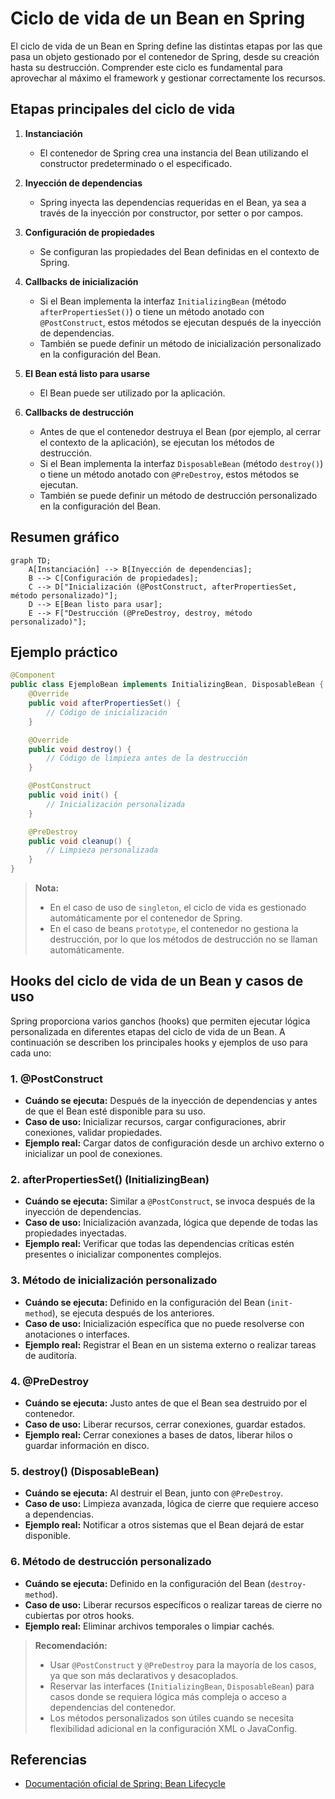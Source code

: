 # Ciclo de vida de un Bean en Spring

El ciclo de vida de un Bean en Spring define las distintas etapas por las que pasa un objeto gestionado por el contenedor de Spring, desde su creación hasta su destrucción. Comprender este ciclo es fundamental para aprovechar al máximo el framework y gestionar correctamente los recursos.

## Etapas principales del ciclo de vida

1. **Instanciación**
   - El contenedor de Spring crea una instancia del Bean utilizando el constructor predeterminado o el especificado.

2. **Inyección de dependencias**
   - Spring inyecta las dependencias requeridas en el Bean, ya sea a través de la inyección por constructor, por setter o por campos.

3. **Configuración de propiedades**
   - Se configuran las propiedades del Bean definidas en el contexto de Spring.

4. **Callbacks de inicialización**
   - Si el Bean implementa la interfaz `InitializingBean` (método `afterPropertiesSet()`) o tiene un método anotado con `@PostConstruct`, estos métodos se ejecutan después de la inyección de dependencias.
   - También se puede definir un método de inicialización personalizado en la configuración del Bean.

5. **El Bean está listo para usarse**
   - El Bean puede ser utilizado por la aplicación.

6. **Callbacks de destrucción**
   - Antes de que el contenedor destruya el Bean (por ejemplo, al cerrar el contexto de la aplicación), se ejecutan los métodos de destrucción.
   - Si el Bean implementa la interfaz `DisposableBean` (método `destroy()`) o tiene un método anotado con `@PreDestroy`, estos métodos se ejecutan.
   - También se puede definir un método de destrucción personalizado en la configuración del Bean.

## Resumen gráfico

```mermaid
graph TD;
    A[Instanciación] --> B[Inyección de dependencias];
    B --> C[Configuración de propiedades];
    C --> D["Inicialización (@PostConstruct, afterPropertiesSet, método personalizado)"];
    D --> E[Bean listo para usar];
    E --> F["Destrucción (@PreDestroy, destroy, método personalizado)"];
```

## Ejemplo práctico

```java
@Component
public class EjemploBean implements InitializingBean, DisposableBean {
    @Override
    public void afterPropertiesSet() {
        // Código de inicialización
    }

    @Override
    public void destroy() {
        // Código de limpieza antes de la destrucción
    }

    @PostConstruct
    public void init() {
        // Inicialización personalizada
    }

    @PreDestroy
    public void cleanup() {
        // Limpieza personalizada
    }
}
```

> **Nota:**
> - En el caso de uso de `singleton`, el ciclo de vida es gestionado automáticamente por el contenedor de Spring.
> - En el caso de beans `prototype`, el contenedor no gestiona la destrucción, por lo que los métodos de destrucción no se llaman automáticamente.

## Hooks del ciclo de vida de un Bean y casos de uso

Spring proporciona varios ganchos (hooks) que permiten ejecutar lógica personalizada en diferentes etapas del ciclo de vida de un Bean. A continuación se describen los principales hooks y ejemplos de uso para cada uno:

### 1. **@PostConstruct**
- **Cuándo se ejecuta:** Después de la inyección de dependencias y antes de que el Bean esté disponible para su uso.
- **Caso de uso:** Inicializar recursos, cargar configuraciones, abrir conexiones, validar propiedades.
- **Ejemplo real:** Cargar datos de configuración desde un archivo externo o inicializar un pool de conexiones.

### 2. **afterPropertiesSet() (InitializingBean)**
- **Cuándo se ejecuta:** Similar a `@PostConstruct`, se invoca después de la inyección de dependencias.
- **Caso de uso:** Inicialización avanzada, lógica que depende de todas las propiedades inyectadas.
- **Ejemplo real:** Verificar que todas las dependencias críticas estén presentes o inicializar componentes complejos.

### 3. **Método de inicialización personalizado**
- **Cuándo se ejecuta:** Definido en la configuración del Bean (`init-method`), se ejecuta después de los anteriores.
- **Caso de uso:** Inicialización específica que no puede resolverse con anotaciones o interfaces.
- **Ejemplo real:** Registrar el Bean en un sistema externo o realizar tareas de auditoría.

### 4. **@PreDestroy**
- **Cuándo se ejecuta:** Justo antes de que el Bean sea destruido por el contenedor.
- **Caso de uso:** Liberar recursos, cerrar conexiones, guardar estados.
- **Ejemplo real:** Cerrar conexiones a bases de datos, liberar hilos o guardar información en disco.

### 5. **destroy() (DisposableBean)**
- **Cuándo se ejecuta:** Al destruir el Bean, junto con `@PreDestroy`.
- **Caso de uso:** Limpieza avanzada, lógica de cierre que requiere acceso a dependencias.
- **Ejemplo real:** Notificar a otros sistemas que el Bean dejará de estar disponible.

### 6. **Método de destrucción personalizado**
- **Cuándo se ejecuta:** Definido en la configuración del Bean (`destroy-method`).
- **Caso de uso:** Liberar recursos específicos o realizar tareas de cierre no cubiertas por otros hooks.
- **Ejemplo real:** Eliminar archivos temporales o limpiar cachés.

> **Recomendación:**
> - Usar `@PostConstruct` y `@PreDestroy` para la mayoría de los casos, ya que son más declarativos y desacoplados.
> - Reservar las interfaces (`InitializingBean`, `DisposableBean`) para casos donde se requiera lógica más compleja o acceso a dependencias del contenedor.
> - Los métodos personalizados son útiles cuando se necesita flexibilidad adicional en la configuración XML o JavaConfig.

## Referencias
- [Documentación oficial de Spring: Bean Lifecycle](https://docs.spring.io/spring-framework/reference/core/beans/factory-nature.html)
